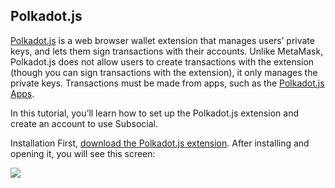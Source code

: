 ## Polkadot.js
[Polkadot.js](https://polkadot.js.org/extension/) is a web browser wallet extension that manages users’ private keys, and lets them sign transactions with their accounts. Unlike MetaMask, Polkadot.js does not allow users to create transactions with the extension (though you can sign transactions with the extension), it only manages the private keys. Transactions must be made from apps, such as the [Polkadot.js Apps](https://polkadot.js.org/apps/#/accounts).
 
In this tutorial, you’ll learn how to set up the Polkadot.js extension and create an account to use Subsocial.
 
Installation
First, [download the Polkadot.js extension](https://polkadot.js.org/extension/). After installing and opening it, you will see this screen:

![](https://cdn.discordapp.com/attachments/893485384154095640/963462234468663416/image15.png)
